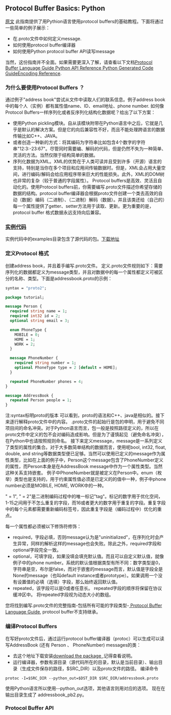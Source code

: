 ## Protocol Buffer Basics: Python
[原文](https://developers.google.com/protocol-buffers/docs/pythontutorial)
此指南提供了用Pythion语言使用protocol buffers的基础教程。下面将通过一些简单的例子展示：
* 在.proto文件中如何定义message.
* 如何使用protocol buffer编译器
* 如何使用Python protocol buffer API读写message

当然，这份指南并不全面。如果需要更深入了解，请查看以下文档[Protocol Buffer Language Guide](https://developers.google.com/protocol-buffers/docs/proto)[ Python API Reference](https://developers.google.com/protocol-buffers/docs/reference/python/index.html)[ Python Generated Code Guide](https://developers.google.com/protocol-buffers/docs/reference/python-generated)[Encoding Reference](https://developers.google.com/protocol-buffers/docs/encoding).

### 为什么要使用Protocol Buffers ？
通过例子"address book"尝试从文件中读取人们的联系信息。例子address book中的每个人（实例）都有属性值name、ID、email地址、phone number.
如何像Protocol Buffers一样序列化或者反序列化结构化数据呢？给出了以下方案：
* 使用Python pickling模块。自从该模块附带在Python语言中之后，它就是几乎是默认的解决方案。但是它的向后兼容性不好，而且不能处理跨语言的数据传输比如C++、JAVA。
* 或者创造一种新的方式：将其编码为字符串比如包含4个数字的字符串"12:3:-23:67"。尽管同时需要编、解码的代码，但是仍然不失为一种简单、灵活的方法。当然仅限于结构简单的数据。
* 序列化数据为XML。XML的优势在于人类可读并且受到许多（开源）语言的支持，特别是当你在多个项目和应用间传输数据时。但是，XML会占用大量空间，进行编码/解码会给应用程序带来巨大的性能损失。此外，XML的DOM树也非常的复杂（较于普通的字段属性）。
Protocol buffers是高效、灵活且自动化的。使用Protocol buffers前，你需要编写.proto文件描述你希望存储的数据的结构。protocol buffer编译器会根据proto文件创建一个类去高效的自动（数据）编码（二进制）、（二进制）解码（数据）。并且该类还给（自己的）每一个属性提供了getter、setter方法用于读取、更新。更为重要的是， protocol buffer 格式数据永远支持向后兼容。


### [实例代码](https://developers.google.com/protocol-buffers/docs/pythontutorial#where-to-find-the-example-code)
实例代码中的examples目录包含了源代码的包。[下载地址](https://developers.google.com/protocol-buffers/docs/downloads.html)

### 定义Protocol 格式
创建address book，并且着手编写.proto文件。
定义.proto文件规则如下：需要序列化的数据都定义为message类型，并且对数据中的每一个属性都定义可被区分的名称、类型。下面是addressbook.proto的示例：
```proto
syntax = "proto2";

package tutorial;

message Person {
  required string name = 1;
  required int32 id = 2;
  optional string email = 3;

  enum PhoneType {
    MOBILE = 0;
    HOME = 1;
    WORK = 2;
  }

  message PhoneNumber {
    required string number = 1;
    optional PhoneType type = 2 [default = HOME];
  }

  repeated PhoneNumber phones = 4;
}

message AddressBook {
  repeated Person people = 1;
}


```
注:syntax标明proto的版本
可以看到，proto的语法和C++、java是相似的。接下来逐行解释proto文件中的内容。
.proto文件的起始行是包的申明，用于避免不同项目间的命名冲突。对于Python语言而言，包一般是按照路径定义的，所以在proto文件中定义的包不会对编码造成影响。但是为了谨慎起见（避免命名冲突），在Python中也请按照规则命名。
接下来定义message，message是一系列定义了类型的属性的集合。对于大多数简单结构的数据而言，使用呢bool, int32, float, double, and string等数据类型便已足够。当然可以使用已定义的message作为属性类型，比如在上面的例子中，Person这个message包含了PhoneNumber定义的属性，而Person本身是在AddressBook message中作为一个属性类型。当然这种关系支持嵌套。
例子中PhoneNumber就是被定义在Person中。enum（枚举）类型也是支持的，用于约束属性值必须是已定义的的值中一种，例子中phone number必须是MOBILE, HOME, WORK中的一种。


" = 1", " = 2"是二进制编码过程中的唯一标记"tag"。标记的数字用于优化空间，1-15之间用于不怎么重复的字段，而16或者更大的数字用于重复的字段。重复字段中的每个元素都需要重新编码标签号，因此重复字段是（编码过程中）优化的重点。

每一个属性都必须被以下修饰符修饰：
* required，字段必填，否则message认为是"uninitialized"，在序列化时会产生异常，同样的解析这样的message也会失败。除此之外，required字段和optional字段完全一致。
* optional，可填字段，如果没填会填充默认值。而且可以自定义默认值，就像例子中的phone number。系统的默认值根据类型有所不同：数字类型是0，字符串是空，布尔是false，而对于嵌套的message而言，默认值是字段全是None的message（也叫default instance或者prototype）。如果调用一个没有设置值的必填（选填）字段，那么始终返回默认值。
* repeated，该字段可以是0或者任意长。 repeated字段的顺序将保留在协议缓冲区中。 将repeated字段视为动态大小的数组。

您将找到编写.proto文件的完整指南-包括所有可能的字段类型-[ Protocol Buffer Language Guide](https://developers.google.com/protocol-buffers/docs/proto), protocol buffer不支持继承。

### 编译Protocol Buffers
在写好proto文件后，通过运行protocol buffer编译器（protoc）可以生成可以读写AddressBook (还有 Person 、 PhoneNumber) messages的类：
* 去这个地址下载安装[download the package ](https://developers.google.com/protocol-buffers/docs/downloads.html),记得查看说明。
* 运行编译器，参数有源目录（源代码所在的目录，默认是当前目录）、输出目录（生成文件保存的路径，$SRC_DIR）以及proto文件的路径。
编译命令
```linux
protoc -I=$SRC_DIR --python_out=$DST_DIR $SRC_DIR/addressbook.proto

```
使用Python语言所以使用--python_out选项，其他语言则用对应的选项。
现在在输出目录生成了 addressbook_pb2.py。

### Protocol Buffer API





